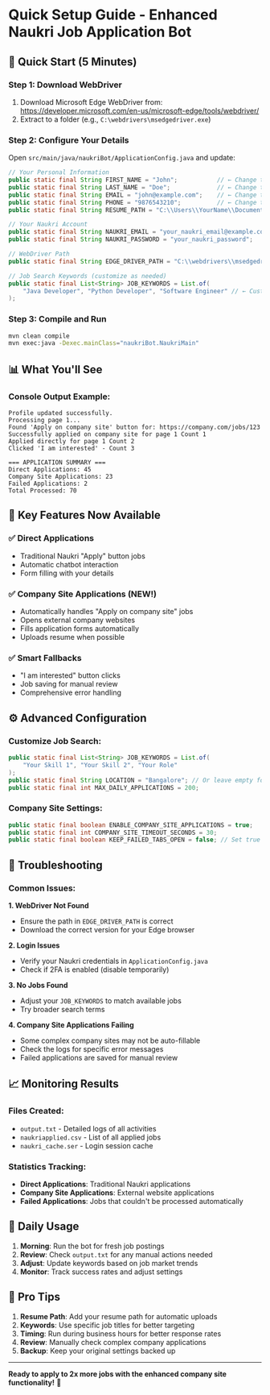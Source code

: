 # Quick Setup Guide - Enhanced Naukri Job Application Bot

## 🚀 Quick Start (5 Minutes)

### Step 1: Download WebDriver
1. Download Microsoft Edge WebDriver from: https://developer.microsoft.com/en-us/microsoft-edge/tools/webdriver/
2. Extract to a folder (e.g., `C:\webdrivers\msedgedriver.exe`)

### Step 2: Configure Your Details
Open `src/main/java/naukriBot/ApplicationConfig.java` and update:

```java
// Your Personal Information
public static final String FIRST_NAME = "John";           // ← Change this
public static final String LAST_NAME = "Doe";             // ← Change this  
public static final String EMAIL = "john@example.com";    // ← Change this
public static final String PHONE = "9876543210";          // ← Change this
public static final String RESUME_PATH = "C:\\Users\\YourName\\Documents\\resume.pdf"; // ← Optional

// Your Naukri Account
public static final String NAUKRI_EMAIL = "your_naukri_email@example.com";    // ← Change this
public static final String NAUKRI_PASSWORD = "your_naukri_password";          // ← Change this

// WebDriver Path
public static final String EDGE_DRIVER_PATH = "C:\\webdrivers\\msedgedriver.exe"; // ← Change this

// Job Search Keywords (customize as needed)
public static final List<String> JOB_KEYWORDS = List.of(
    "Java Developer", "Python Developer", "Software Engineer" // ← Customize this
);
```

### Step 3: Compile and Run
```bash
mvn clean compile
mvn exec:java -Dexec.mainClass="naukriBot.NaukriMain"
```

## 📊 What You'll See

### Console Output Example:
```
Profile updated successfully.
Processing page 1...
Found 'Apply on company site' button for: https://company.com/jobs/123
Successfully applied on company site for page 1 Count 1
Applied directly for page 1 Count 2
Clicked 'I am interested' - Count 3

=== APPLICATION SUMMARY ===
Direct Applications: 45
Company Site Applications: 23
Failed Applications: 2
Total Processed: 70
```

## 🎯 Key Features Now Available

### ✅ Direct Applications
- Traditional Naukri "Apply" button jobs
- Automatic chatbot interaction
- Form filling with your details

### ✅ Company Site Applications (NEW!)
- Automatically handles "Apply on company site" jobs
- Opens external company websites
- Fills application forms automatically
- Uploads resume when possible

### ✅ Smart Fallbacks
- "I am interested" button clicks
- Job saving for manual review
- Comprehensive error handling

## ⚙️ Advanced Configuration

### Customize Job Search:
```java
public static final List<String> JOB_KEYWORDS = List.of(
    "Your Skill 1", "Your Skill 2", "Your Role"
);
public static final String LOCATION = "Bangalore"; // Or leave empty for all
public static final int MAX_DAILY_APPLICATIONS = 200;
```

### Company Site Settings:
```java
public static final boolean ENABLE_COMPANY_SITE_APPLICATIONS = true;
public static final int COMPANY_SITE_TIMEOUT_SECONDS = 30;
public static final boolean KEEP_FAILED_TABS_OPEN = false; // Set true for manual review
```

## 🛟 Troubleshooting

### Common Issues:

**1. WebDriver Not Found**
- Ensure the path in `EDGE_DRIVER_PATH` is correct
- Download the correct version for your Edge browser

**2. Login Issues**
- Verify your Naukri credentials in `ApplicationConfig.java`
- Check if 2FA is enabled (disable temporarily)

**3. No Jobs Found**
- Adjust your `JOB_KEYWORDS` to match available jobs
- Try broader search terms

**4. Company Site Applications Failing**
- Some complex company sites may not be auto-fillable
- Check the logs for specific error messages
- Failed applications are saved for manual review

## 📈 Monitoring Results

### Files Created:
- `output.txt` - Detailed logs of all activities
- `naukriapplied.csv` - List of all applied jobs
- `naukri_cache.ser` - Login session cache

### Statistics Tracking:
- **Direct Applications**: Traditional Naukri applications
- **Company Site Applications**: External website applications
- **Failed Applications**: Jobs that couldn't be processed automatically

## 🔄 Daily Usage

1. **Morning**: Run the bot for fresh job postings
2. **Review**: Check `output.txt` for any manual actions needed
3. **Adjust**: Update keywords based on job market trends
4. **Monitor**: Track success rates and adjust settings

## 🎯 Pro Tips

1. **Resume Path**: Add your resume path for automatic uploads
2. **Keywords**: Use specific job titles for better targeting
3. **Timing**: Run during business hours for better response rates
4. **Review**: Manually check complex company applications
5. **Backup**: Keep your original settings backed up

---

**Ready to apply to 2x more jobs with the enhanced company site functionality!** 🚀